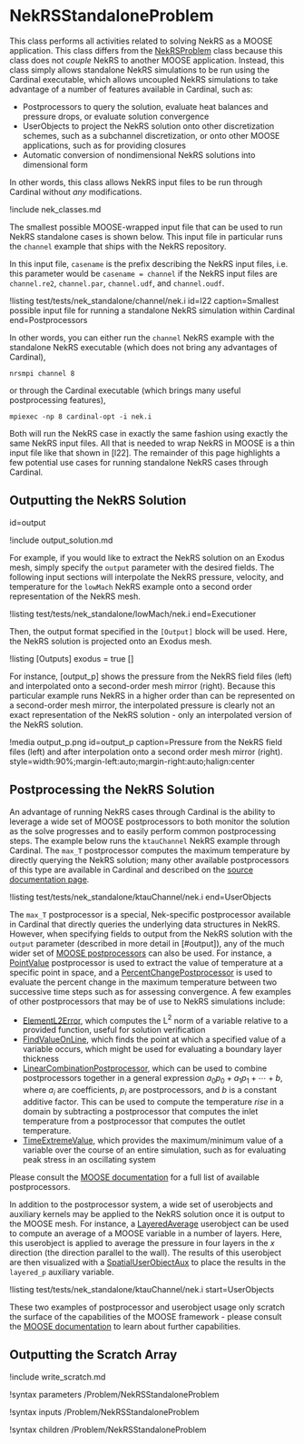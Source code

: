 # NekRSStandaloneProblem

This class performs all activities related to solving NekRS as a MOOSE application.
This class differs from the [NekRSProblem](/problems/NekRSProblem.md) class because this class
does not *couple* NekRS to another MOOSE application. Instead, this class
simply allows standalone NekRS simulations to be run using the Cardinal executable,
which allows uncoupled NekRS simulations to take advantage of a number of features
available in Cardinal, such as:

- Postprocessors to query the solution, evaluate heat balances and pressure drops,
  or evaluate solution convergence
- UserObjects to project the NekRS solution onto other discretization schemes,
  such as a subchannel discretization, or onto other MOOSE applications, such as
  for providing closures
- Automatic conversion of nondimensional NekRS solutions into dimensional form

In other words, this class allows NekRS input files to be run through Cardinal
without *any* modifications.

!include nek_classes.md

The smallest possible MOOSE-wrapped input file that can be used to run NekRS standalone
cases is shown below. This input file in particular runs the `channel` example that ships
with the NekRS repository.

In this input file, `casename` is the prefix describing the NekRS input files, i.e. this
parameter would be `casename = channel` if the NekRS input files are `channel.re2`,
`channel.par`, `channel.udf`, and `channel.oudf`.

!listing test/tests/nek_standalone/channel/nek.i id=l22 caption=Smallest possible input file for running a standalone NekRS simulation within Cardinal
  end=Postprocessors

In other words, you can either run the `channel` NekRS example with
the standalone NekRS executable (which does not bring any advantages of Cardinal),

```
nrsmpi channel 8
```

or through the Cardinal executable (which brings many useful postprocessing features),


```
mpiexec -np 8 cardinal-opt -i nek.i
```

Both will run the NekRS case in exactly the same fashion using exactly the same NekRS input files.
All that is needed to wrap NekRS in MOOSE is a thin input file like that shown in [l22].
The remainder of this page highlights a few potential use cases for running standalone
NekRS cases through Cardinal.

## Outputting the NekRS Solution
  id=output

!include output_solution.md

For example, if you would like to extract the NekRS solution on an Exodus mesh,
simply specify the `output` parameter with the desired fields. The following input
sections will interpolate the NekRS pressure, velocity, and temperature for
the `lowMach` NekRS example
onto a second order representation of the NekRS mesh.

!listing test/tests/nek_standalone/lowMach/nek.i
  end=Executioner

Then, the output format specified in the `[Output]` block will be used. Here,
the NekRS solution is projected onto an Exodus mesh.

!listing
[Outputs]
  exodus = true
[]

For instance, [output_p] shows the pressure from the NekRS field files (left)
and interpolated onto a second-order mesh mirror (right). Because this particular
example runs NekRS in a higher order than can be represented on a second-order
mesh mirror, the interpolated pressure is clearly not an exact
representation of the NekRS solution - only an interpolated version of the NekRS solution.

!media output_p.png
  id=output_p
  caption=Pressure from the NekRS field files (left) and after interpolation onto a second order mesh mirror (right).
  style=width:90%;margin-left:auto;margin-right:auto;halign:center

## Postprocessing the NekRS Solution

An advantage of running NekRS cases through Cardinal is the ability to leverage
a wide set of MOOSE postprocessors to both monitor the solution as the solve
progresses and to easily perform common postprocessing steps.
The example below runs the `ktauChannel` NekRS example through Cardinal.
The `max_T` postprocessor computes the maximum
temperature by directly querying the NekRS solution; many other available
postprocessors of this type are available in Cardinal and described
on the [source documentation page](https://cardinal.cels.anl.gov/source/index.html).

!listing test/tests/nek_standalone/ktauChannel/nek.i
  end=UserObjects

The `max_T` postprocessor is a special, Nek-specific postprocessor available
in Cardinal that directly queries the underlying data structures in NekRS.
However, when specifying fields to output from the NekRS solution with
the `output` parameter (described in more detail in [#output]), any of the
much wider set of [MOOSE postprocessors](https://mooseframework.inl.gov/source/index.html)
can also be used. For instance, a [PointValue](https://mooseframework.inl.gov/source/postprocessors/PointValue.html) postprocessor
is used to extract the value of temperature at a specific point in space,
and a [PercentChangePostprocessor](https://mooseframework.inl.gov/source/postprocessors/PercentChangePostprocessor.html)
is used to evaluate the percent change in the maximum temperature
between two successive time steps such as for assessing convergence.
A few examples of other postprocessors that may be of use to NekRS
simulations include:

- [ElementL2Error](https://mooseframework.inl.gov/source/postprocessors/ElementL2Error.html),
  which computes the L$^2$ norm of a variable relative to a provided
  function, useful for solution verification
- [FindValueOnLine](https://mooseframework.inl.gov/source/postprocessors/FindValueOnLine.html),
  which finds the point at which a specified value of a variable occurs,
  which might be used for evaluating a boundary layer thickness
- [LinearCombinationPostprocessor](https://mooseframework.inl.gov/source/postprocessors/LinearCombinationPostprocessor.html),
  which can be used to combine postprocessors together in a
  general expression $a_0p_0+a_1p_1+\cdots+b$, where $a_i$ are coefficients,
  $p_i$ are postprocessors, and $b$ is a constant additive factor. This can be used
  to compute the temperature *rise* in a domain by subtracting a postprocessor
  that computes the inlet temperature from a postprocessor that computes the
  outlet temperature.
- [TimeExtremeValue](https://mooseframework.inl.gov/source/postprocessors/TimeExtremeValue.html),
  which provides the maximum/minimum value of a variable over the course of
  an entire simulation, such as for evaluating peak stress in an
  oscillating system

Please consult the [MOOSE documentation](https://mooseframework.inl.gov/source/index.html)
for a full list of available postprocessors.

In addition to the postprocessor system, a wide set of userobjects
and auxiliary kernels may be applied to the NekRS solution
once it is output to the MOOSE mesh. For instance,
a [LayeredAverage](https://mooseframework.inl.gov/source/userobject/LayeredAverage.html)
userobject can be used to compute an average of a MOOSE variable in a number
of layers. Here, this userobject is applied to average the pressure in four
layers in the $x$ direction (the direction parallel to the wall). The results
of this userobject are then visualized with a
[SpatialUserObjectAux](https://mooseframework.inl.gov/source/auxkernels/SpatialUserObjectAux.html)
to place the results in the `layered_p` auxiliary variable.

!listing test/tests/nek_standalone/ktauChannel/nek.i
  start=UserObjects

These two examples of postprocessor and userobject usage only scratch the
surface of the capabilities of the MOOSE framework - please consult
the [MOOSE documentation](https://mooseframework.inl.gov/source/index.html) to learn about further capabilities.

## Outputting the Scratch Array

!include write_scratch.md

!syntax parameters /Problem/NekRSStandaloneProblem

!syntax inputs /Problem/NekRSStandaloneProblem

!syntax children /Problem/NekRSStandaloneProblem
